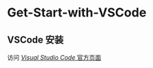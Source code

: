 # Get-Start-with-VSCode

## VSCode 安装

访问 [*Visual Studio Code* 官方页面][VSCode]

[VSCode]: https://code.visualstudio.com/
